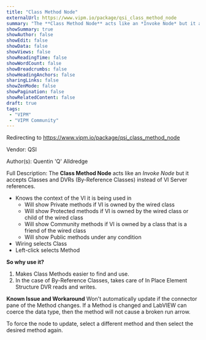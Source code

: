 ```yaml
---
title: "Class Method Node"
externalUrl: https://www.vipm.io/package/qsi_class_method_node
summary: "The **Class Method Node** acts like an *Invoke Node* but it accepts Classes and DVRs (By-Reference Classes) instead of VI Server references."
showSummary: true
showAuthor: false
showEdit: false
showData: false
showViews: false
showReadingTime: false
showWordCount: false
showBreadcrumbs: false
showHeadingAnchors: false
sharingLinks: false
showZenMode: false
showPagination: false
showRelatedContent: false
draft: true
tags:
 - "VIPM"
 - "VIPM Community"
---
```


Redirecting to https://www.vipm.io/package/qsi_class_method_node

Vendor: QSI

Author(s): Quentin 'Q' Alldredge
 
Full Description:
The **Class Method Node** acts like an *Invoke Node* but it accepts Classes and DVRs (By-Reference Classes) instead of VI Server references.

* Knows the context of the VI it is being used in
  - Will show Private methods if VI is owned by the wired class
  - Will show Protected methods if VI is owned by the wired class or child of the wired class
  - Will show Community methods if VI is owned by a class that is a friend of the wired class
  - Will show Public methods under any condition
* Wiring selects Class
* Left-click selects Method

**So why use it?**
1. Makes Class Methods easier to find and use.
2. In the case of By-Reference Classes, takes care of In Place Element Structure DVR reads and writes.

**Known Issue and Workaround**
Won't automatically update if the connector pane of the Method changes.  If a Method is changed and LabVIEW can coerce the data type, then the method will not cause a broken run arrow.

To force the node to update, select a different method and then select the desired method again.